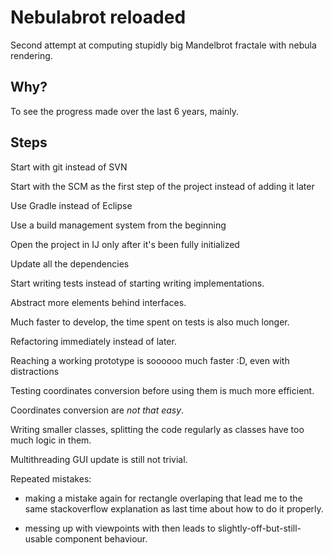 # Nebulabrot reloaded

Second attempt at computing stupidly big Mandelbrot fractale with nebula rendering.

## Why?

To see the progress made over the last 6 years, mainly.

## Steps

Start with git instead of SVN

Start with the SCM as the first step of the project instead of adding it later

Use Gradle instead of Eclipse

Use a build management system from the beginning

Open the project in IJ only after it's been fully initialized

Update all the dependencies

Start writing tests instead of starting writing implementations.

Abstract more elements behind interfaces.

Much faster to develop, the time spent on tests is also much longer.

Refactoring immediately instead of later.

Reaching a working prototype is soooooo much faster :D, even with distractions

Testing coordinates conversion before using them is much more efficient.

Coordinates conversion are *not that easy*.

Writing smaller classes, splitting the code regularly as classes have too much logic in them.

Multithreading GUI update is still not trivial.

Repeated mistakes:
 
* making a mistake again for rectangle overlaping that lead me to the same stackoverflow explanation as last time about how to do it properly.

* messing up with viewpoints with then leads to slightly-off-but-still-usable component behaviour.



